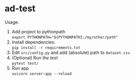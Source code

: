 # ad-test 
    
Usage:    
1. Add project to pythonpath    
    `export PYTHONPATH="${PYTHONPATH}:/my/other/path"`
2. Install dependencies:    
    `pip install -r requirements.txt`
3. Edit `src/config.py` and add (absolute) path to `dataset.csv`    
4. (Optional) Run *the test*    
    `pytest test/`
5. Run app    
    `uvicorn server:app --reload`    
